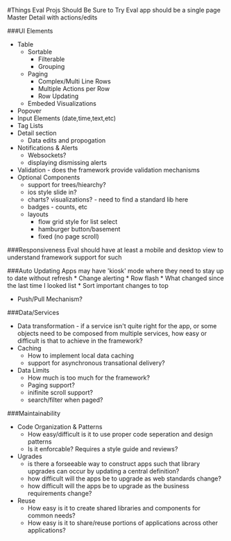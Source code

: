 #Things Eval Projs Should Be Sure to Try
Eval app should be a single page Master Detail with actions/edits

###UI Elements
  * Table
    * Sortable
	  * Filterable
	  * Grouping
    * Paging
	  * Complex/Multi Line Rows
	  * Multiple Actions per Row
	  * Row Updating
    * Embeded Visualizations
  * Popover
  * Input Elements (date,time,text,etc)
  * Tag Lists
  * Detail section
    * Data edits and propogation
  * Notifications & Alerts
    * Websockets?
    * displaying dismissing alerts
  * Validation - does the framework provide validation mechanisms
  * Optional Components
    * support for trees/hiearchy?
    * ios style slide in?
    * charts? visualizations? - need to find a standard lib here
    * badges - counts, etc
    * layouts
      * flow grid style for list select
      * hamburger button/basement
      * fixed (no page scroll)
      
###Responsiveness
Eval should have at least a mobile and desktop view to understand framework support for such

###Auto Updating
Apps may have 'kiosk' mode where they need to stay up to date without refresh
	* Change alerting
    * Row flash
    * What changed since the last time I looked list
    * Sort important changes to top
  * Push/Pull Mechanism?

###Data/Services
* Data transformation - if a service isn't quite right for the app, or some objects need to be composed from multiple services, how easy or difficult is that to achieve in the framework?
* Caching
  * How to implement local data caching
  * support for asynchronous transational delivery?
* Data Limits
  * How much is too much for the framework?
  * Paging support?
  * inifinite scroll support?
  * search/filter when paged?

###Maintainability
* Code Organization & Patterns
  * How easy/difficult is it to use proper code seperation and design patterns
  * Is it enforcable?  Requires a style guide and reviews?
* Ugrades
  * is there a forseeable way to construct apps such that library upgrades can occur by updating a central definition?
  * how difficult will the apps be to upgrade as web standards change?
  * how difficult will the apps be to upgrade as the business requirements change?
* Reuse
  * How easy is it to create shared libraries and components for common needs?
  * How easy is it to share/reuse portions of applications across other applications?

